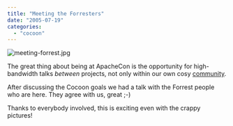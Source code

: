 ```yaml
---
title: "Meeting the Forresters"
date: "2005-07-19"
categories: 
  - "cocoon"
---
```


![meeting-forrest.jpg](images/meeting-forrest.jpg)

The great thing about being at ApacheCon is the opportunity for high-bandwidth talks _between_ projects, not only within our own cosy [community](http://cocoon.apache.org).

After discussing the Cocoon goals we had a talk with the Forrest people who are here. They agree with us, great ;-)

Thanks to everybody involved, this is exciting even with the crappy pictures!
